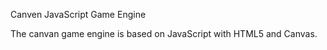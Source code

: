 ﻿Canven JavaScript Game Engine

The canvan game engine is based on JavaScript with HTML5 and Canvas.